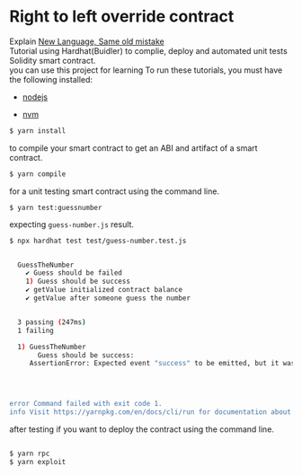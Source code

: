 # Right to left override contract

Explain [New Language, Same old mistake](https://pnd256.medium.com/)  
Tutorial using Hardhat(Buidler) to complie, deploy and automated unit tests Solidity smart contract.  
you can use this project for learning
To run these tutorials, you must have the following installed:

- [nodejs](https://nodejs.org/en/)

- [nvm](https://github.com/nvm-sh/nvm)

```bash
$ yarn install
```

to compile your smart contract to get an ABI and artifact of a smart contract.

```bash
$ yarn compile
```

for a unit testing smart contract using the command line.

```
$ yarn test:guessnumber
```

expecting `guess-number.js` result.

```bash
$ npx hardhat test test/guess-number.test.js


  GuessTheNumber
    ✔ Guess should be failed
    1) Guess should be success
    ✔ getValue initialized contract balance
    ✔ getValue after someone guess the number


  3 passing (247ms)
  1 failing

  1) GuessTheNumber
       Guess should be success:
     AssertionError: Expected event "success" to be emitted, but it wasn't
  



error Command failed with exit code 1.
info Visit https://yarnpkg.com/en/docs/cli/run for documentation about this command.

```

after testing if you want to deploy the contract using the command line.

```bash

$ yarn rpc
$ yarn exploit
```